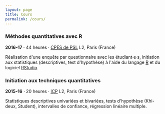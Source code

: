 ```yaml
---
layout: page
title: Cours
permalink: /cours/
---
```


### Méthodes quantitatives avec R

**2016-17** · 44 heures · [CPES de PSL](https://www.univ-psl.fr/fr/premier-cycle-licence) L2, Paris (France)

Réalisation d'une enquête par questionnaire avec les étudiant·e·s, initiation aux statistiques (descriptives, test d'hypothèse) à l'aide du langage [R](https://cran.r-project.org/) et du logiciel [RStudio](https://www.rstudio.com/).


### Initiation aux techniques quantitatives

**2015-16** · 20 heures · [ICP](http://www.icp.fr/) L2, Paris (France)

Statistiques descriptives univariées et bivariées, tests d'hypothèse (Khi-deux, Student), intervalles de confiance, régression linéaire multiple.

